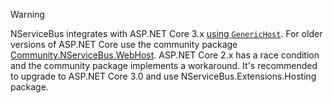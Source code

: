 > [!WARNING]
> NServiceBus integrates with ASP.NET Core 3.x [using `GenericHost`](/nservicebus/hosting/extensions-hosting.md). For older versions of ASP.NET Core use the community package [Community.NServiceBus.WebHost](https://github.com/timbussmann/Community.NServiceBus.WebHost). ASP.NET Core 2.x has a race condition and the community package implements a workaround. It's recommended to upgrade to ASP.NET Core 3.0 and use NServiceBus.Extensions.Hosting package.